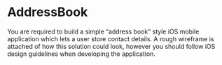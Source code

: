 # AddressBook
You are required to build a simple “address book” style iOS mobile application which lets a user store contact details. A rough wireframe is attached of how this solution could look, however you should follow iOS design guidelines when developing the application.
